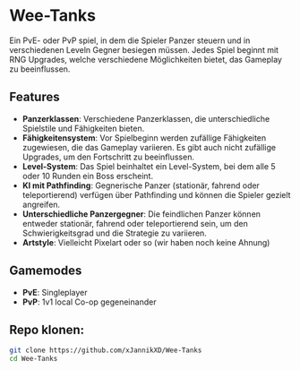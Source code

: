 
# Wee-Tanks

Ein PvE- oder PvP spiel, in dem die Spieler Panzer steuern und in verschiedenen Leveln Gegner besiegen müssen. Jedes Spiel beginnt mit RNG Upgrades, welche verschiedene Möglichkeiten bietet, das Gameplay zu beeinflussen.

## Features

- **Panzerklassen**: Verschiedene Panzerklassen, die unterschiedliche Spielstile und Fähigkeiten bieten.
- **Fähigkeitensystem**: Vor Spielbeginn werden zufällige Fähigkeiten zugewiesen, die das Gameplay variieren. Es gibt auch nicht zufällige Upgrades, um den Fortschritt zu beeinflussen.
- **Level-System**: Das Spiel beinhaltet ein Level-System, bei dem alle 5 oder 10 Runden ein Boss erscheint.
- **KI mit Pathfinding**: Gegnerische Panzer (stationär, fahrend oder teleportierend) verfügen über Pathfinding und können die Spieler gezielt angreifen.
- **Unterschiedliche Panzergegner**: Die feindlichen Panzer können entweder stationär, fahrend oder teleportierend sein, um den Schwierigkeitsgrad und die Strategie zu variieren.
- **Artstyle**: Vielleicht Pixelart oder so (wir haben noch keine Ahnung)

## Gamemodes

- **PvE**: Singleplayer
- **PvP**: 1v1 local Co-op gegeneinander

## Repo klonen:

   ```bash
   git clone https://github.com/xJannikXD/Wee-Tanks
   cd Wee-Tanks
